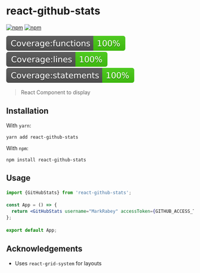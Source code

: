 # react-github-stats

[![npm](https://img.shields.io/npm/v/react-github-stats)](https://www.npmjs.com/react-github-stats)
[![npm](https://img.shields.io/badge/license-MIT-green.svg)](https://github.com/MarkRabey/react-github-stats/blob/main/LICENSE)

![coverage-functions](./coverage/badge-functions.svg)
![coverage-lines](./coverage/badge-lines.svg)
![coverage-statements](./coverage/badge-statements.svg)

> React Component to display

## Installation

With `yarn`:

```
yarn add react-github-stats
```

With `npm`:

```
npm install react-github-stats
```

## Usage

```jsx
import {GitHubStats} from 'react-github-stats';

const App = () => {
  return <GitHubStats username="MarkRabey" accessToken={GITHUB_ACCESS_TOKEN} />;
};

export default App;
```

## Acknowledgements

- Uses `react-grid-system` for layouts
